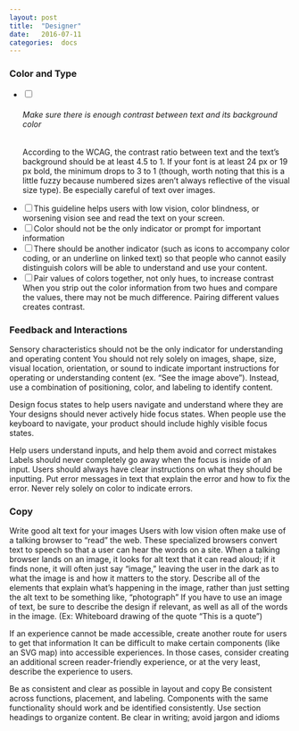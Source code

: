 ```yaml
---
layout: post
title:  "Designer"
date:   2016-07-11
categories:  docs
---
```


### Color and Type
- <label>
    <input type="checkbox"><b></b>
    <h6>Make sure there is enough contrast between text and its background color</h6>
  </label>

    According to the WCAG, the contrast ratio between text and the text’s background should be at least 4.5 to 1. If your font is at least 24 px or 19 px bold, the minimum drops to 3 to 1 (though, worth noting that this is a little fuzzy because numbered sizes aren’t always reflective of the visual size type). Be especially careful of text over images.


- <label>
    <input type="checkbox"><b></b>This guideline helps users with low vision, color blindness, or worsening vision see and read the text on your screen.
  </label>

- <label>
    <input type="checkbox"><b></b>Color should not be the only indicator or prompt for important information
  </label>

- <label>
    <input type="checkbox"><b></b>There should be another indicator (such as icons to accompany color coding, or an underline on linked text) so that people who cannot easily distinguish colors will be able to understand and use your content.
  </label>

- <label>
  <input type="checkbox"><b></b>Pair values of colors together, not only hues, to increase contrast
    When you strip out the color information from two hues and compare the values, there may not be much difference. Pairing different values creates contrast.
  </label>

### Feedback and Interactions
Sensory characteristics should not be the only indicator for understanding and operating content
You should not rely solely on images, shape, size, visual location, orientation, or sound to indicate important instructions for operating or understanding content (ex. “See the image above”). Instead, use a combination of positioning, color, and labeling to identify content.

Design focus states to help users navigate and understand where they are
Your designs should never actively hide focus states. When people use the keyboard to navigate, your product should include highly visible focus states.

Help users understand inputs, and help them avoid and correct mistakes
Labels should never completely go away when the focus is inside of an input. Users should always have clear instructions on what they should be inputting.
Put error messages in text that explain the error and how to fix the error. Never rely solely on color to indicate errors.

### Copy
Write good alt text for your images
Users with low vision often make use of a talking browser to “read” the web. These specialized browsers convert text to speech so that a user can hear the words on a site. When a talking browser lands on an image, it looks for alt text that it can read aloud; if it finds none, it will often just say “image,” leaving the user in the dark as to what the image is and how it matters to the story.
Describe all of the elements that explain what’s happening in the image, rather than just setting the alt text to be something like, “photograph”
If you have to use an image of text, be sure to describe the design if relevant, as well as all of the words in the image. (Ex: Whiteboard drawing of the quote “This is a quote”)

If an experience cannot be made accessible, create another route for users to get that information
It can be difficult to make certain components (like an SVG map) into accessible experiences. In those cases, consider creating an additional screen reader-friendly experience, or at the very least, describe the experience to users.

Be as consistent and clear as possible in layout and copy
Be consistent across functions, placement, and labeling. Components with the same functionality should work and be identified consistently. Use section headings to organize content.
Be clear in writing; avoid jargon and idioms
